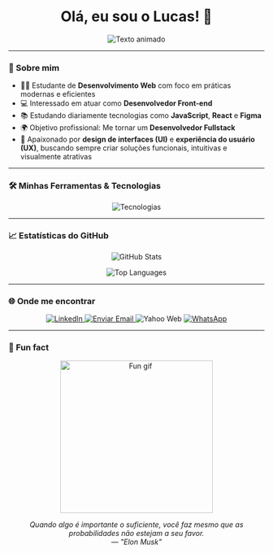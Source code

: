 <h1 align="center">Olá, eu sou o Lucas! 👋</h1>

<p align="center">
<p align="center">
  <img src="https://readme-typing-svg.herokuapp.com?font=Fira+Code&size=26&pause=1000&color=00BFFF&center=true&vCenter=true&width=500&lines=Especialista+em+Front-end+💻;Conhecimento+em+UX%2FUI+design+🎨;Focado+em+soluções+criativas+✨;
focado+em+soluções+práticas+e+lógicas+⚡;Integrando+design+🎨+e+desenvolvimento+web+🧠" alt="Texto animado" />
</p>
</p>


---

### 💼 Sobre mim

- 👨‍🎓 Estudante de **Desenvolvimento Web** com foco em práticas modernas e eficientes  
- 💻 Interessado em atuar como **Desenvolvedor Front-end**  
- 📚 Estudando diariamente tecnologias como **JavaScript**, **React** e **Figma**  
- 🌍 Objetivo profissional: Me tornar um **Desenvolvedor Fullstack**  
- 🎨 Apaixonado por **design de interfaces (UI)** e **experiência do usuário (UX)**, buscando sempre criar soluções funcionais, intuitivas e visualmente atrativas  

---

### 🛠️ Minhas Ferramentas & Tecnologias

<p align="center">
  <img src="https://skillicons.dev/icons?i=html,css,js,react,figma,git,vscode" alt="Tecnologias" />
</p>

---

### 📈 Estatísticas do GitHub

<p align="center">
  <img src="https://github-readme-stats.vercel.app/api?username=Lucas-tech-silva&show_icons=true&theme=tokyonight&count_private=true&hide_border=true&card_width=450" alt="GitHub Stats" />
</p>

<p align="center">
  <img src="https://github-readme-stats.vercel.app/api/top-langs/?username=Lucas-tech-silva&layout=compact&theme=tokyonight&hide_border=true&card_width=450" alt="Top Languages" />
</p>

---

### 🌐 Onde me encontrar

<p align="center">
  <a href="https://www.linkedin.com/in/lucas-silva-ab6360365/" target="_blank" rel="noopener noreferrer">
    <img src="https://img.shields.io/badge/LinkedIn-0A66C2?style=for-the-badge&logo=linkedin&logoColor=white" alt="LinkedIn"/>
  </a>

  <a href="mailto:lucassilva1710@yahoo.com?subject=Interesse%20em%20seu%20perfil%20no%20GitHub&body=Prezado%20Lucas%2C%0D%0A%0D%0AAnalisei%20seu%20perfil%20no%20GitHub%20e%20fiquei%20interessado%20em%20seu%20trabalho.%20Gostaria%20de%20iniciar%20um%20contato%20profissional.%0D%0A%0D%0AFico%20no%20aguardo%20de%20seu%20retorno.">
    <img src="https://img.shields.io/badge/Enviar%20Email-6001D2?style=for-the-badge&logo=yahoo&logoColor=white" alt="Enviar Email"/>
  </a>

  <a href="https://mail.yahoo.com" target="_blank" rel="noopener noreferrer" style="text-decoration:none;">
    <img src="https://img.shields.io/badge/Yahoo%20Web-430098?style=for-the-badge&logo=yahoo&logoColor=white" alt="Yahoo Web"/>
  </a>

  <a href="https://wa.me/5511930343236?text=Prezado%20Lucas%2C%20tudo%20bem%3F%20Tive%20acesso%20ao%20seu%20perfil%20no%20GitHub%20e%20gostaria%20de%20conversar%20sobre%20uma%20poss%C3%ADvel%20colabora%C3%A7%C3%A3o%20profissional.%20Aguardo%20seu%20retorno." target="_blank" rel="noopener noreferrer">
    <img src="https://img.shields.io/badge/(11)%2093034--3236-25D366?style=for-the-badge&logo=whatsapp&logoColor=white" alt="WhatsApp"/>
  </a>
</p>

---

### 🎉 Fun fact

<p align="center">
  <img src="https://media.giphy.com/media/qgQUggAC3Pfv687qPC/giphy.gif" width="300" alt="Fun gif"/>
</p>

<p align="center">
  <i>Quando algo é importante o suficiente, você faz mesmo que as probabilidades não estejam a seu favor. <br>
   — "Elon Musk" </i>
</p>

